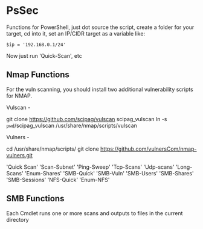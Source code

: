 # PsSec



Functions for PowerShell, just dot source the script, create a folder for your target, cd into it, set an IP/CIDR target as a variable like:

```
$ip = '192.168.0.1/24'
```

Now just run 'Quick-Scan', etc

## Nmap Functions

For the vuln scanning, you should install two additional vulnerability scripts for NMAP.

Vulscan - 

git clone https://github.com/scipag/vulscan scipag_vulscan
ln -s `pwd`/scipag_vulscan /usr/share/nmap/scripts/vulscan   

Vulners -

cd /usr/share/nmap/scripts/
git clone https://github.com/vulnersCom/nmap-vulners.git



'Quick Scan'
'Scan-Subnet'
'Ping-Sweep' 
'Tcp-Scans'
'Udp-scans'
'Long-Scans'
'Enum-Shares'
'SMB-Quick'
'SMB-Vuln' 
'SMB-Users'
'SMB-Shares'
'SMB-Sessions'
'NFS-Quick'
'Enum-NFS'

## SMB Functions


Each Cmdlet runs one or more scans and outputs to files in the current directory


